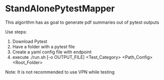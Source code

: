 # StandAlonePytestMapper

This algorithm has as goal to generate pdf summaries out of pytest outputs

Use steps:
1. Download Pytest
2. Have a folder with a pytest file
3. Create a yaml config file with endpoint
4. execute ./run.sh [-o OUTPUT_FILE] <Test_Category> <Path_Config> <Root_Folder>

Note: It is not recommended to use VPN while testing
